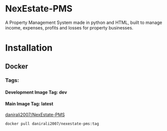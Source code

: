 # NexEstate-PMS
A Property Management System made in python and HTML, built to manage income, expenses, profits and losses for property businesses.

# Installation
  ## Docker
  ### Tags:
  #### Development Image Tag: dev
  #### Main Image Tag: latest
  
  [danirali2007/NexEstate-PMS](https://hub.docker.com/r/danirali2007/nexestate-pms)

  <code>docker pull danirali2007/nexestate-pms:tag</code>
